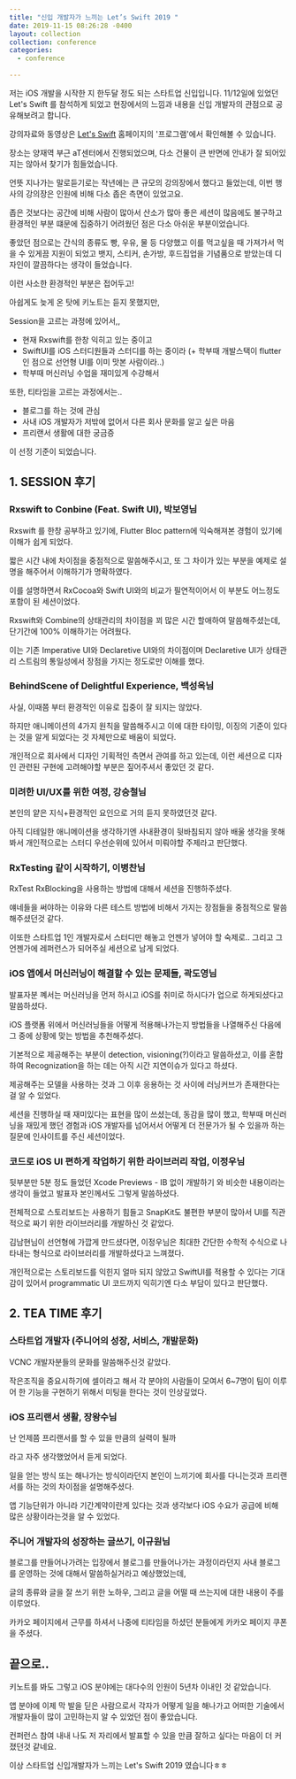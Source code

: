 ```yaml
---
title: "신입 개발자가 느끼는 Let’s Swift 2019 "
date: 2019-11-15 08:26:28 -0400
layout: collection
collection: conference
categories:
  - conference
  
---
```




저는 iOS 개발을 시작한 지 한두달 정도 되는 스타트업 신입입니다.
11/12일에 있었던 Let's Swift 를 참석하게 되었고 현장에서의 느낌과 내용을 신입 개발자의 관점으로 공유해보려고 합니다.



강의자료와 동영상은 [Let's Swift](http://letswift.kr/2019/) 홈페이지의 '프로그램'에서 확인해볼 수 있습니다.


장소는 양재역 부근 aT센터에서 진행되었으며, 다소 건물이 큰  반면에 안내가 잘 되어있지는 않아서 찾기가 힘들었습니다.

언뜻 지나가는 말로듣기로는 작년에는 큰 규모의 강의장에서 했다고 들었는데, 이번 행사의 강의장은 인원에 비해 다소 좁은 측면이 있었고요.

좁은 것보다는 공간에 비해 사람이 많아서 산소가 많아 좋은 세션이 많음에도 불구하고 환경적인 부분 떄문에 집중하기 어려웠던 점은 다소 아쉬운 부분이었습니다. 

좋았던 점으로는 간식의 종류도 빵, 우유, 물 등 다양했고 이를 먹고싶을 때 가져가서 먹을 수 있게끔 지원이 되었고 뱃지, 스티커, 손가방, 후드집업을 기념품으로 받았는데 디자인이 깔끔하다는 생각이 들었습니다. 

이런 사소한 환경적인 부분은 접어두고!

아쉽게도 늦게 온 탓에 키노트는 듣지 못했지만,

Session을 고르는 과정에 있어서,,

- 현재 Rxswift를 한창 익히고 있는 중이고
-  SwiftUI를 iOS 스터디원들과 스터디를 하는 중이라 (+ 학부때 개발스택이 flutter인 점으로 선언형 UI를 이미 맛본 사람이라..) 
-  학부때 머신러닝 수업을 재미있게 수강해서

또한, 티타임을 고르는 과정에서는..

- 블로그를 하는 것에 관심
- 사내 iOS 개발자가 저밖에 없어서 다른 회사 문화를 알고 싶은 마음
- 프리랜서 생활에 대한 궁금증

이 선정 기준이 되었습니다.

## 1. SESSION 후기

### Rxswift to Conbine (Feat. Swift UI), 박보영님
Rxswift 를 한창 공부하고 있기에, Flutter Bloc pattern에 익숙해져본 경험이 있기에 이해가 쉽게 되었다. 

짧은 시간 내에 차이점을 중점적으로 말씀해주시고, 또 그 차이가 있는 부분을 예제로 설명을 해주어서 이해하기가 명확하였다. 

이를 설명하면서 RxCocoa와 Swift UI와의 비교가 필연적이어서 이 부분도 어느정도 포함이 된 세션이었다.

Rxswift와 Combine의 상태관리의 차이점을 꾀 많은 시간 할애하여 말씀해주셨는데, 단기간에 100% 이해하기는 어려웠다.

이는 기존 Imperative UI와  Declaretive UI와의 차이점이며 Declaretive UI가 상태관리 스트림의 통일성에서
장점을 가지는 정도로만 이해를 했다.


### BehindScene of Delightful Experience, 백성옥님
사실, 이때쯤 부터 환경적인 이유로 집중이 잘 되지는 않았다. 

하지만 애니메이션의 4가지 원칙을 말씀해주시고 이에 대한 타이밍, 이징의 기준이 있다는 것을 알게 되었다는 것 자체만으로 배움이 되었다.

개인적으로 회사에서 디자인 기획적인 측면서 관여를 하고 있는데, 이런 세션으로 디자인 관련된 구현에 고려해야할 부분은 짚어주셔서 좋았던 것 같다.


### 미려한 UI/UX를 위한 여정, 강승철님
본인의 얕은 지식+환경적인 요인으로 거의 듣지 못하였던것 같다. 

아직 디테일한 애니메이션을 생각하기엔 사내환경이 뒷바침되지 않아 배울 생각을 못해봐서 개인적으로는 스터디 우선순위에 있어서 미뤄야할 주제라고 판단했다.

### RxTesting 같이 시작하기, 이병찬님
RxTest RxBlocking을 사용하는 방법에 대해서 세션을 진행하주셨다. 

얘네들을 써야하는 이유와 다른 테스트 방법에 비해서 가지는 장점들을 중점적으로 말씀해주셨던것 같다.

이또한 스타트업 1인 개발자로서 스터디만 해놓고 언젠가 넣어야 할 숙제로..  그리고 그 언젠가에 레퍼런스가 되어주실 세션으로 남게 되었다.



### iOS 앱에서 머신러닝이 해결할 수 있는 문제들, 곽도영님

발표자분 꼐서는 머신러닝을 먼저 하시고 iOS를 취미로 하시다가 업으로 하게되셨다고 말씀하셨다.

iOS 플랫폼 위에서 머신러닝들을 어떻게 적용해나가는지 방법들을 나열해주신 다음에 그 중에 상황에 맞는 방법을 추천해주셨다.

기본적으로 제공해주는 부분이 detection, visioning(?)이라고 말씀하셨고, 이를 혼합하여 Recognization을 하는 데는 아직 시간 지연이슈가 있다고 하셨다.

제공해주는 모델을 사용하는 것과 그 이후 응용하는 것 사이에 러닝커브가 존재한다는 걸 알 수 있었다.


세션을 진행하실 때 재미있다는 표현을 많이 쓰셨는데, 동감을 많이 했고, 학부때 머신러닝을 재밌게 했던 경험과 iOS 개발자를 넘어서서 어떻게 더 전문가가 될 수 있을까 하는 질문에 인사이트를 주신 세션이었다.


### 코드로 iOS UI 편하게 작업하기 위한 라이브러리 작업, 이정우님

뒷부분만 5분 정도 들었던 Xcode Previews - IB 없이 개발하기 와 비슷한 내용이라는 생각이 들었고 발표자 본인께서도 그렇게 말씀하셨다.

전체적으로 스토리보드는 사용하기 힘들고 SnapKit도 불편한 부분이 많아서 UI를 직관적으로 짜기 위한 라이브러리를 개발하신 것 같았다.

김남현님이 선언형에 가깝게 만드셨다면, 이정우님은 최대한 간단한 수학적 수식으로 나타내는 형식으로 라이브러리를 개발하셨다고 느껴졌다.

개인적으로는 스토리보드를 익힌지 얼마 되지 않았고 SwiftUI를 적용할 수 있다는 기대감이 있어서  programmatic UI 코드까지 익히기엔 다소 부담이 있다고 판단했다.



##  2. TEA TIME 후기 
### 스타트업 개발자 (주니어의 성장, 서비스, 개발문화)
VCNC 개발자분들의 문화를 말씀해주신것 같았다. 

작은조직을 중요시하기에 셀이라고 해서 각 분야의 사람들이 모여서 6~7명이 팀이 이루어 한 기능을 구현하기 위해서 미팅을 한다는 것이 인상깊었다.




### iOS 프리랜서 생활, 장왕수님

난 언제쯤 프리랜서를 할 수 있을 만큼의 실력이 될까

라고 자주 생각했었어서 듣게 되었다.

일을 얻는 방식 또는 해나가는 방식이라던지 본인이 느끼기에 회사를 다니는것과 프리랜서를 하는 것의 차이점을 설명해주셨다.

앱 기능단위가 아니라 기간계약이란게 있다는 것과 생각보다 iOS 수요가 공급에 비해 많은 상황이라는것을 알 수 있었다.



### 주니어 개발자의 성장하는 글쓰기, 이규원님

블로그를 만들어나가려는 입장에서 블로그를 만들어나가는 과정이라던지 사내 블로그를 운영하는 것에 대해서 말씀하실거라고 예상했었는데,

글의 종류와 글을 잘 쓰기 위한 노하우, 그리고 글을 어떨 때 쓰는지에 대한 내용이 주를 이루었다.

카카오 페이지에서 근무를 하셔서 나중에 티타임을 하셨던 분들에게 카카오 페이지 쿠폰을 주셨다.




## 끝으로..

키노트를 봐도 그렇고 iOS 분야에는 대다수의 인원이 5년차 이내인 것 같았습니다.

앱 분야에 이제 막 발을 딛은 사람으로서 각자가 어떻게 일을 해나가고 어떠한 기술에서 개발자들이 많이 고민하는지 알 수 있었던 점이 좋았습니다.

컨퍼런스 참여 내내 나도 저 자리에서 발표할 수 있을 만큼 잘하고 싶다는 마음이 더 커졌던것 같네요.

이상 스타트업 신입개발자가 느끼는 Let's Swift 2019 였습니다ㅎㅎ

